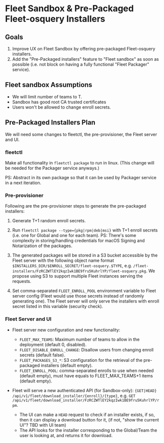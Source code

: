 # Fleet Sandbox & Pre-Packaged Fleet-osquery Installers

## Goals

1. Improve UX on Fleet Sandbox by offering pre-packaged Fleet-osquery installers.
2. Add the "Pre-Packaged installers" feature to "Fleet sandbox" as soon as possible (i.e. not block on having a fully functional "Fleet Packager" service).

## Fleet sandbox Assumptions

- We will limit number of teams to T.
- Sandbox has good root CA trusted certificates
- Users won't be allowed to change enroll secrets.

## Pre-Packaged Installers Plan

We will need some changes to fleetctl, the pre-provisioner, the Fleet server and UI.

### fleetctl

Make all functionality in `fleetctl package` to run in linux. (This change will be needed for the Packager service anyways.)

PS: Abstract in its own package so that it can be used by Packager service in a next iteration.

### Pre-provisioner

Following are the pre-provisioner steps to generate the pre-packaged installers:

1. Generate T+1 random enroll secrets.
	
2. Run `fleetctl package --type={pkg|rpm|deb|msi}` with T+1 enroll secrets (i.e. one for Global and one for each team).
PS: There's some complexity in storing/handling credentials for macOS Signing and Notarization of the packages.

3. The generated packages will be stored in a S3 bucket accessible by the Fleet server with the following object name format
`$INSTALLERS_DIR/$ENROLL_SECRET/fleet-osquery.$TYPE`, e.g. `/fleet-installers/FzRCZWTlEY2kqzIwk1BE9fru5KuhrlYP/fleet-osquery.pkg`.
We propose using S3 to support multiple Fleet instances serving the requests.

4. Set comma-separated `FLEET_ENROLL_POOL` environment variable to Fleet server config (Fleet would use those secrets instead of randomly generating one).
The Fleet server will only serve the installers with enroll secret listed in this variable (security check).

### Fleet Server and UI

- Fleet server new configuration and new functionality:
	- `FLEET_MAX_TEAMS`: Maximum number of teams to allow in the deployment (default 0, disabled).
	- `FLEET_DISABLE_ENROLL_CHANGE`: Disallow users from changing enroll secrets (default false).
	- `FLEET_PACKAGES_S3_*`: S3 configuration for the retrieval of the pre-packaged installers (default empty).
	- `FLEET_ENROLL_POOL`: comma-separated enrolls to use when needed (default empty), must have equals to FLEET_MAX_TEAMS+1 items (default empty).

- Fleet will serve a new authenticated API (for Sandbox-only): `{GET|HEAD} /api/v1/fleet/download_installer/{enroll}/{type}`, e.g. `GET /api/v1/fleet/download_installer/FzRCZWTlEY2kqzIwk1BE9fru5KuhrlYP/rpm`.
    - The UI can make a `HEAD` request to check if an installer exists, if so, then it can display a download button for it, (if not, "show the current UI"? TBD with UI team)
    - The API looks for the installer corresponding to the Global/Team the user is looking at, and returns it for download.
